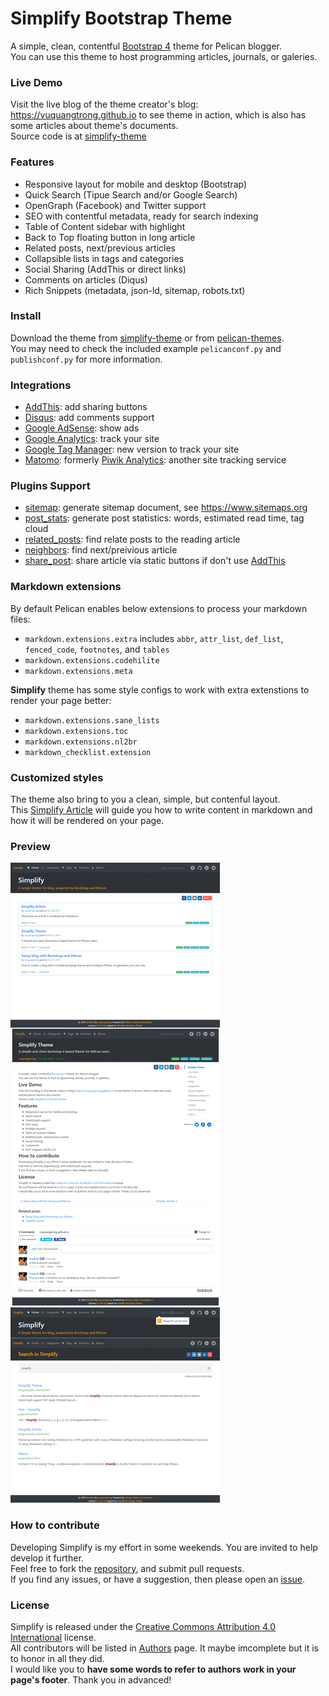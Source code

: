 # Simplify Bootstrap Theme
A simple, clean, contentful [Bootstrap 4](https://getbootstrap.com/docs/4.3/getting-started/introduction) theme for Pelican blogger.   
You can use this theme to host programming articles, journals, or galeries.

### Live Demo

Visit the live blog of the theme creator's blog: <https://vuquangtrong.github.io> to see theme in action, which is also has some articles about theme's documents.  
Source code is at [simplify-theme](https://github.com/vuquangtrong/simplify-theme)

### Features

- Responsive layout for mobile and desktop (Bootstrap)
- Quick Search (Tipue Search and/or Google Search)
- OpenGraph (Facebook) and Twitter support
- SEO with contentful metadata, ready for search indexing
- Table of Content sidebar with highlight
- Back to Top floating button in long article
- Related posts, next/previous articles
- Collapsible lists in tags and categories
- Social Sharing (AddThis or direct links)
- Comments on articles (Diqus)
- Rich Snippets (metadata, json-ld, sitemap, robots.txt)

### Install

Download the theme from [simplify-theme](https://github.com/vuquangtrong/simplify-theme) or from [pelican-themes](https://github.com/getpelican/pelican-themes).  
You may need to check the included example `pelicanconf.py` and `publishconf.py` for more information.

### Integrations

- [AddThis](http://www.addthis.com/): add sharing buttons
- [Disqus](https://disqus.com/): add comments support
- [Google AdSense](https://www.google.com.br/adsense/start/): show ads
- [Google Analytics](https://www.google.com/analytics/web/): track your site
- [Google Tag Manager](https://www.google.com/tagmanager/): new version to track your site
- [Matomo](https://matomo.org): formerly [Piwik Analytics](http://piwik.org/): another site tracking service

### Plugins Support

- [sitemap](https://github.com/getpelican/pelican-plugins/tree/master/sitemap): generate sitemap document, see <https://www.sitemaps.org>
- [post_stats](https://github.com/getpelican/pelican-plugins/tree/master/post_stats): generate post statistics: words, estimated read time, tag cloud
- [related_posts](https://github.com/getpelican/pelican-plugins/tree/master/related_posts): find relate posts to the reading article
- [neighbors](https://github.com/getpelican/pelican-plugins/tree/master/neighbors): find next/preivious article
- [share_post](https://github.com/getpelican/pelican-plugins/tree/master/share_post): share article via static buttons if don't use [AddThis](http://www.addthis.com/)

### Markdown extensions

By default Pelican enables below extensions to process your markdown files:

- `markdown.extensions.extra` includes `abbr`, `attr_list`, `def_list`, `fenced_code`, `footnotes`, and `tables`
- `markdown.extensions.codehilite`
- `markdown.extensions.meta` 

**Simplify** theme has some style configs to work with extra extenstions to render your page better:

- `markdown.extensions.sane_lists`
- `markdown.extensions.toc`
- `markdown.extensions.nl2br`
- `markdown_checklist.extension`

### Customized styles

The theme also bring to you a clean, simple, but contenful layout.  
This [Simplify Article](https://vuquangtrong.github.io/blog/simplify-article.html) will guide you how to write content in markdown and how it will be rendered on your page.

### Preview

![screenshot](screenshot.png)

### How to contribute

Developing Simplify is my effort in some weekends. You are invited to help develop it further.  
Feel free to fork the [repository](https://github.com/vuquangtrong/simplify-theme), and submit pull requests.  
If you find any issues, or have a suggestion, then please open an [issue](https://github.com/vuquangtrong/simplify-theme/issues).

### License

Simplify is released under the [Creative Commons Attribution 4.0 International](https://spdx.org/licenses/CC-BY-4.0.html) license.  
All contributors will be listed in [Authors](AUTHORS.md) page. It maybe imcomplete but it is to honor in all they did.  
I would like you to **have some words to refer to authors work in your page's footer**. Thank you in advanced!
